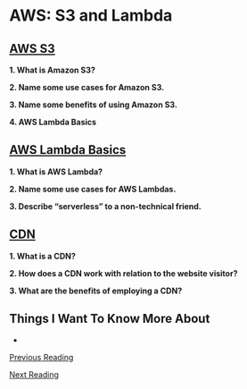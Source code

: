 # AWS: S3 and Lambda

## [AWS S3](https://aws.amazon.com/s3/)

**1. What is Amazon S3?**


**2. Name some use cases for Amazon S3.**


**3. Name some benefits of using Amazon S3.**


**4. AWS Lambda Basics**




## [AWS Lambda Basics](https://www.serverless.com/aws-lambda)

**1. What is AWS Lambda?**


**2. Name some use cases for AWS Lambdas.**


**3. Describe “serverless” to a non-technical friend.**


## [CDN](https://cyberhoot.com/cybrary/content-delivery-network-cdn/)

**1. What is a CDN?**


**2. How does a CDN work with relation to the website visitor?**


**3. What are the benefits of employing a CDN?**


## Things I Want To Know More About

- 

[Previous Reading](./class-.md)

[Next Reading](./class-.md)

